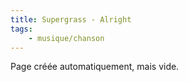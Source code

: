```yaml
---
title: Supergrass - Alright
tags:
    - musique/chanson
---
```


Page créée automatiquement, mais vide.
